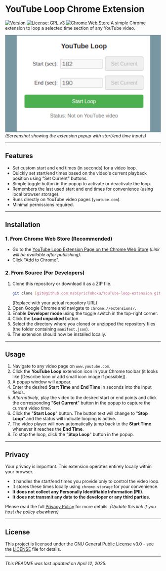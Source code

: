 # YouTube Loop Chrome Extension

[![Version](https://img.shields.io/badge/version-1.0-blue)](manifest.json)
[![License: GPL v3](https://img.shields.io/badge/License-GPL%20v3-blue.svg)](LICENSE) 
[![Chrome Web Store](https://img.shields.io/badge/Chrome%20Web%20Store-Link%20(TBA)-lightgrey)](PLACEHOLDER_LINK_TO_STORE)
A simple Chrome extension to loop a selected time section of any YouTube video.

![Screenshot of YouTube Loop Extension](screen.png)
*(Screenshot showing the extension popup with start/end time inputs)*

---

## Features

* Set custom start and end times (in seconds) for a video loop.
* Quickly set start/end times based on the video's current playback position using "Set Current" buttons.
* Simple toggle button in the popup to activate or deactivate the loop.
* Remembers the last used start and end times for convenience (using local browser storage).
* Runs directly on YouTube video pages (`youtube.com`).
* Minimal permissions required.

---

## Installation

### 1. From Chrome Web Store (Recommended)

* Go to the [YouTube Loop Extension Page on the Chrome Web Store](PLACEHOLDER_LINK_TO_STORE) *(Link will be available after publishing)*.
* Click "Add to Chrome".

### 2. From Source (For Developers)

1.  Clone this repository or download it as a ZIP file.
    ```bash
    git clone [git@github.com:msbCyricTohoku/YouTube-loop-extension.git](git@github.com:msbCyricTohoku/YouTube-loop-extension.git) 
    ```
    (Replace with your actual repository URL)
2.  Open Google Chrome and navigate to `chrome://extensions/`.
3.  Enable **Developer mode** using the toggle switch in the top-right corner.
4.  Click the **Load unpacked** button.
5.  Select the directory where you cloned or unzipped the repository files (the folder containing `manifest.json`).
6.  The extension should now be installed locally.

---

## Usage

1.  Navigate to any video page on `www.youtube.com`.
2.  Click the **YouTube Loop** extension icon in your Chrome toolbar (it looks like [Describe Icon or add small icon image if possible]).
3.  A popup window will appear.
4.  Enter the desired **Start Time** and **End Time** in seconds into the input fields.
5.  *Alternatively*, play the video to the desired start or end points and click the corresponding "**Set Current**" button in the popup to capture the current video time.
6.  Click the "**Start Loop**" button. The button text will change to "**Stop Loop**" and the status will indicate looping is active.
7.  The video player will now automatically jump back to the **Start Time** whenever it reaches the **End Time**.
8.  To stop the loop, click the "**Stop Loop**" button in the popup.

---

## Privacy

Your privacy is important. This extension operates entirely locally within your browser.
* It handles the start/end times you provide only to control the video loop.
* It stores these times locally using `chrome.storage` for your convenience.
* **It does not collect any Personally Identifiable Information (PII).**
* **It does not transmit any data to the developer or any third parties.**

Please read the full [Privacy Policy](privacy.html) for more details. *(Update this link if you host the policy elsewhere)*

---

## License

This project is licensed under the GNU General Public License v3.0 - see the [LICENSE](LICENSE) file for details.

---

*This README was last updated on April 12, 2025.*